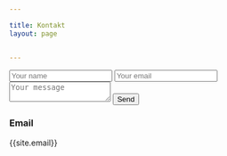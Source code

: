 ```yaml
---

title: Kontakt
layout: page


---
```


<form method="POST" action="https://formspree.io/codepc@interia.pl">
  <input type="text" name="name" placeholder="Your name">
    <input type="email" name="email" placeholder="Your email">
  <textarea name="message" placeholder="Your message"></textarea>
  <button type="submit">Send</button>
</form>

### Email
{{site.email}}

